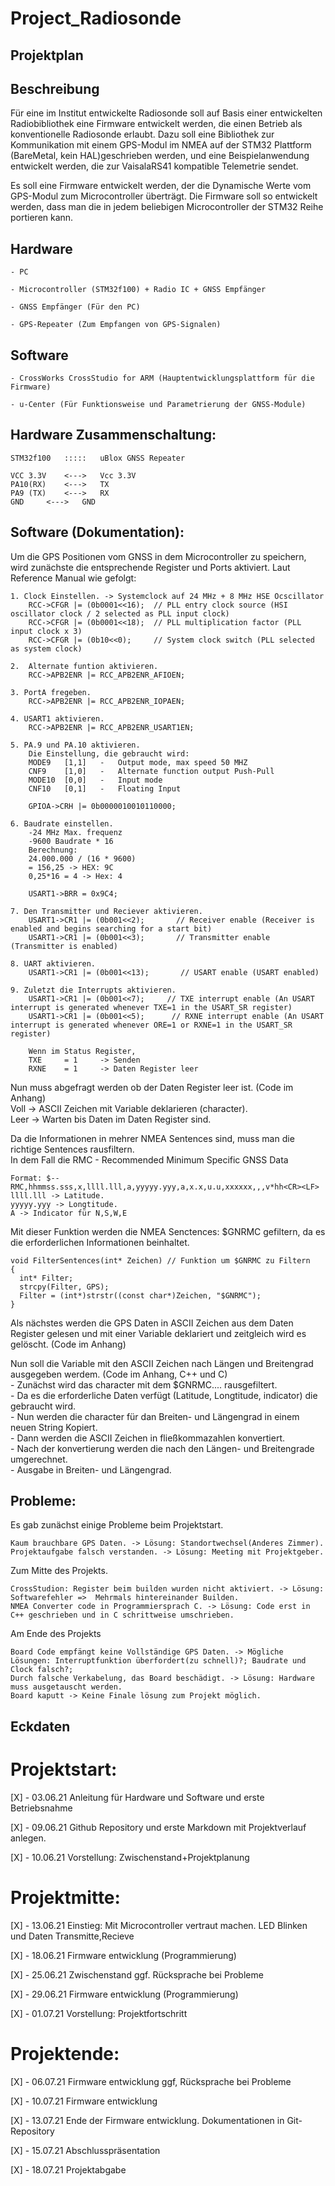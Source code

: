 # Project_Radiosonde

## Projektplan

## Beschreibung

Für eine im Institut entwickelte Radiosonde soll auf Basis einer entwickelten Radiobibliothek eine Firmware entwickelt werden,
die einen Betrieb als konventionelle Radiosonde erlaubt. 
Dazu soll eine Bibliothek zur Kommunikation mit einem GPS-Modul im NMEA auf der STM32 Plattform (BareMetal, kein HAL)geschrieben werden,
und eine Beispielanwendung entwickelt werden, die zur VaisalaRS41 kompatible Telemetrie sendet.

Es soll eine Firmware entwickelt werden, der die Dynamische Werte vom GPS-Modul zum Microcontroller überträgt.
Die Firmware soll so entwickelt werden, dass man die in jedem beliebigen Microcontroller der STM32 Reihe portieren kann.

## Hardware

	- PC

	- Microcontroller (STM32f100) + Radio IC + GNSS Empfänger
	
	- GNSS Empfänger (Für den PC)
	
	- GPS-Repeater (Zum Empfangen von GPS-Signalen)
	
## Software

	- CrossWorks CrossStudio for ARM (Hauptentwicklungsplattform für die Firmware)
	
	- u-Center (Für Funktionsweise und Parametrierung der GNSS-Module)



## Hardware Zusammenschaltung:

	STM32f100	:::::	uBlox GNSS Repeater

	VCC 3.3V	<--->	Vcc 3.3V 
	PA10(RX)	<--->	TX 
	PA9 (TX)	<--->	RX 
	GND		<--->	GND 

## Software (Dokumentation): 
	
Um die GPS Positionen vom GNSS in dem Microcontroller zu speichern, wird zunächste die entsprechende Register und Ports aktiviert.
Laut Reference Manual wie gefolgt:

	1. Clock Einstellen. -> Systemclock auf 24 MHz + 8 MHz HSE Ocscillator
		RCC->CFGR |= (0b0001<<16);  // PLL entry clock source (HSI oscillator clock / 2 selected as PLL input clock)
		RCC->CFGR |= (0b0001<<18); 	// PLL multiplication factor (PLL input clock x 3)
		RCC->CFGR |= (0b10<<0); 	// System clock switch (PLL selected as system clock)
		
	2. 	Alternate funtion aktivieren. 
		RCC->APB2ENR |= RCC_APB2ENR_AFIOEN;
		
	3. PortA fregeben.
		RCC->APB2ENR |= RCC_APB2ENR_IOPAEN;
		
	4. USART1 aktivieren.
		RCC->APB2ENR |= RCC_APB2ENR_USART1EN;
		
	5. PA.9 und PA.10 aktivieren.
		Die Einstellung, die gebraucht wird:
		MODE9	[1,1]	-	Output mode, max speed 50 MHZ
		CNF9 	[1,0]	-	Alternate function output Push-Pull
		MODE10 	[0,0]	-	Input mode
		CNF10 	[0,1]	-	Floating Input
		
		GPIOA->CRH |= 0b0000010010110000;    
		
	6. Baudrate einstellen.
		-24 MHz Max. frequenz
		-9600 Baudrate * 16
		Berechnung:
		24.000.000 / (16 * 9600)
		= 156,25 -> HEX: 9C
		0,25*16 = 4 -> Hex: 4
		
		USART1->BRR = 0x9C4;
		
	7. Den Transmitter und Reciever aktivieren.
		USART1->CR1 |= (0b001<<2);       // Receiver enable (Receiver is enabled and begins searching for a start bit)
		USART1->CR1 |= (0b001<<3);       // Transmitter enable (Transmitter is enabled)
		
	8. UART aktivieren.
		USART1->CR1 |= (0b001<<13);       // USART enable (USART enabled)
		
	9. Zuletzt die Interrupts aktivieren.
		USART1->CR1 |= (0b001<<7);     // TXE interrupt enable (An USART interrupt is generated whenever TXE=1 in the USART_SR register)
		USART1->CR1 |= (0b001<<5);      // RXNE interrupt enable (An USART interrupt is generated whenever ORE=1 or RXNE=1 in the USART_SR register)

		Wenn im Status Register,
		TXE 	= 1 	-> Senden
		RXNE 	= 1 	-> Daten Register leer


Nun muss  abgefragt werden ob der Daten Register leer ist. (Code im Anhang)  <br>
	Voll -> ASCII Zeichen mit Variable deklarieren (character).  <br>
	Leer -> Warten bis Daten im Daten Register sind.  <br>

Da die Informationen in mehrer NMEA Sentences sind, muss man die richtige Sentences rausfiltern. <br>
In dem Fall die RMC - Recommended Minimum Specific GNSS Data
	
	Format: $--RMC,hhmmss.sss,x,llll.lll,a,yyyyy.yyy,a,x.x,u.u,xxxxxx,,,v*hh<CR><LF> 
	llll.lll -> Latitude.
	yyyyy.yyy -> Longtitude.
	A -> Indicator für N,S,W,E

Mit dieser Funktion werden die NMEA Senctences: $GNRMC gefiltern, da es die erforderlichen Informationen beinhaltet. <br>

	void FilterSentences(int* Zeichen) // Funktion um $GNRMC zu Filtern
	{
	  int* Filter;
	  strcpy(Filter, GPS);
	  Filter = (int*)strstr((const char*)Zeichen, "$GNRMC");
	}
Als nächstes werden die GPS Daten in ASCII Zeichen aus dem Daten Register gelesen und mit einer Variable deklariert und zeitgleich wird es gelöscht. (Code im Anhang) <br>
	
Nun soll die Variable mit den ASCII Zeichen nach Längen und Breitengrad ausgegeben werdem. (Code im Anhang, C++ und C)  <br>
		- Zunächst wird das character mit dem $GNRMC.... rausgefiltert.  <br>
		- Da es die erforderliche Daten verfügt (Latitude, Longtitude, indicator) die gebraucht wird.  <br>
		- Nun werden die character für dan Breiten- und Längengrad in einem neuen String Kopiert.  <br>
		- Dann werden die ASCII Zeichen in fließkommazahlen konvertiert.  <br>
		- Nach der konvertierung werden die nach den Längen- und Breitengrade umgerechnet.  <br>
		- Ausgabe in Breiten- und Längengrad.  <br>

## Probleme:

Es gab zunächst einige Probleme beim Projektstart.

	Kaum brauchbare GPS Daten. -> Lösung: Standortwechsel(Anderes Zimmer).
	Projektaufgabe falsch verstanden. -> Lösung: Meeting mit Projektgeber.
			
Zum Mitte des Projekts.

	CrossStudion: Register beim builden wurden nicht aktiviert. -> Lösung: Softwarefehler =>  Mehrmals hintereinander Builden.
	NMEA Converter code in Programmiersprach C. -> Lösung: Code erst in C++ geschrieben und in C schrittweise umschrieben.
			 
Am Ende des Projekts 

	Board Code empfängt keine Vollständige GPS Daten. -> Mögliche Lösungen: Interruptfunktion überfordert(zu schnell)?; Baudrate und Clock falsch?; 
	Durch falsche Verkabelung, das Board beschädigt. -> Lösung: Hardware muss ausgetauscht werden.
	Board kaputt -> Keine Finale lösung zum Projekt möglich.
		
## Eckdaten

# Projektstart:

[X]	- 03.06.21	Anleitung für Hardware und Software und erste Betriebsnahme											
	
[X]	- 09.06.21	Github Repository und erste Markdown mit Projektverlauf anlegen.					
	
[X]	- 10.06.21	Vorstellung: Zwischenstand+Projektplanung											
	
	
# Projektmitte:

[X]	- 13.06.21	Einstieg: Mit Microcontroller vertraut machen. LED Blinken und Daten Transmitte,Recieve
	
[X]	- 18.06.21	Firmware entwicklung (Programmierung)												
	
[X]	- 25.06.21	Zwischenstand ggf. Rücksprache bei Probleme											
	
[X]	- 29.06.21	Firmware entwicklung (Programmierung)												
	
[X]	- 01.07.21	Vorstellung: Projektfortschritt														
	

# Projektende:

[X]	- 06.07.21	Firmware entwicklung ggf, Rücksprache bei Probleme									
	
[X]	- 10.07.21	Firmware entwicklung

[X] - 13.07.21 	Ende der Firmware entwicklung. Dokumentationen in Git-Repository				
	
[X]	- 15.07.21	Abschlusspräsentation																
	
[X]	- 18.07.21	Projektabgabe																		
	

